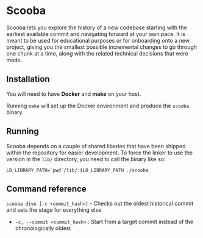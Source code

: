 Scooba
======

Scooba lets you explore the history of a new codebase starting with the earliest available commit and navigating forward at your own pace. It is meant to be used for educational purposes or for onboarding onto a new project, giving you the smallest possible incremental changes to go through one chunk at a time, along with the related technical decisions that were made.

## Installation

You will need to have **Docker** and **make** on your host.

Running `make` will set up the Docker environment and produce the `scooba` binary. 

## Running

Scooba depends on a couple of shared libaries that have been shipped within the repository for easier development. To force the linker to use the version in the `lib/` directory, you need to call the binary like so:

````LD_LIBRARY_PATH=`pwd`/lib/:$LD_LIBRARY_PATH ./scooba````

## Command reference

`scooba dive [-c <commit_hash>]` - Checks out the oldest historical commit and sets the stage for everything else

- `-c, --commit <commit_hash>` : Start from a target commit instead of the chronologically oldest